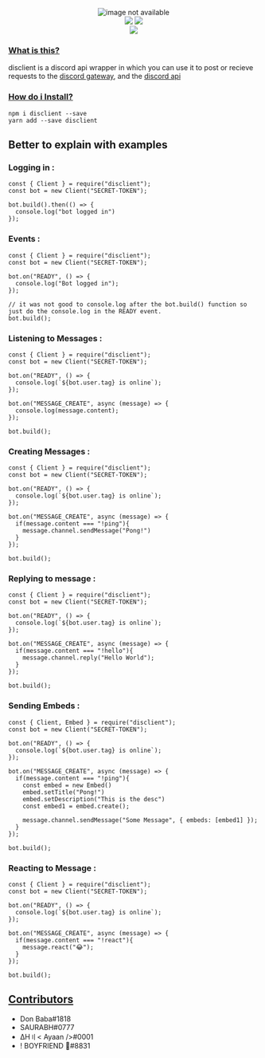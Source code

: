 <p align="center">
<img  src="https://cdn.discordapp.com/attachments/832645510560743445/880330805010911232/disclient.png" alt="image not available" />
  <br>
<a href="https://github.com/disclient"><img src="https://img.shields.io/badge/github-disclient-blue?style=flat-square" /></a> <a href="https://github.com/tsdon0001"><img src="https://img.shields.io/badge/Maintainer-tsdon0001-brightgreen?style=flat-square&color=blueviolet" /></a>
<br>
  <img src="https://img.shields.io/badge/Madewith-Typescript-blue?style=flat-square" />
</p>
<h3><ins>What is this?</ins></h3>
disclient is a discord api wrapper in which you can use it to post or recieve requests to the <a href="https://discord.com/developers/docs/topics/gateway/topics/gateway">discord gateway</a>,  and the <a href="https://discord.com/developers/docs/reference">discord api</a>
<br>
<h3><ins>How do i Install?</ins></h3>

```sh-session
npm i disclient --save
yarn add --save disclient
```
<h2>Better to explain with examples</h2>
<h3>Logging in :</h3>

```JS
const { Client } = require("disclient");
const bot = new Client("SECRET-TOKEN");

bot.build().then(() => {
  console.log("bot logged in")
});
```
<h3>Events :</h3>

```JS
const { Client } = require("disclient");
const bot = new Client("SECRET-TOKEN");

bot.on("READY", () => {
  console.log("Bot logged in");
});
 
// it was not good to console.log after the bot.build() function so just do the console.log in the READY event.
bot.build();
```
<h3>Listening to Messages :</h3>

```JS
const { Client } = require("disclient");
const bot = new Client("SECRET-TOKEN");

bot.on("READY", () => {
  console.log(`${bot.user.tag} is online`);
});

bot.on("MESSAGE_CREATE", async (message) => {
  console.log(message.content);
});

bot.build();
```
<h3>Creating Messages :</h3>

```JS
const { Client } = require("disclient");
const bot = new Client("SECRET-TOKEN");

bot.on("READY", () => {
  console.log(`${bot.user.tag} is online`);
});

bot.on("MESSAGE_CREATE", async (message) => {
  if(message.content === "!ping"){
    message.channel.sendMessage("Pong!")
  }
});

bot.build();
```
<h3>Replying to message :</h3>

```JS
const { Client } = require("disclient");
const bot = new Client("SECRET-TOKEN");

bot.on("READY", () => {
  console.log(`${bot.user.tag} is online`);
});

bot.on("MESSAGE_CREATE", async (message) => {
  if(message.content === "!hello"){
    message.channel.reply("Hello World");
  }
});

bot.build();
```
<h3>Sending Embeds :</h3>

```JS
const { Client, Embed } = require("disclient");
const bot = new Client("SECRET-TOKEN");

bot.on("READY", () => {
  console.log(`${bot.user.tag} is online`);
});

bot.on("MESSAGE_CREATE", async (message) => {
  if(message.content === "!ping"){
    const embed = new Embed()
    embed.setTitle("Pong!")
    embed.setDescription("This is the desc")
    const embed1 = embed.create();

    message.channel.sendMessage("Some Message", { embeds: [embed1] });
  }
});

bot.build();
```
<h3>Reacting to Message :</h3>

```JS
const { Client } = require("disclient");
const bot = new Client("SECRET-TOKEN");

bot.on("READY", () => {
  console.log(`${bot.user.tag} is online`);
});

bot.on("MESSAGE_CREATE", async (message) => {
  if(message.content === "!react"){
    message.react("😂");
  }
});

bot.build();
```

<h2><ins>Contributors</ins></h2>
<ul>
<li>Don Baba#1818</li>
<li>SAURABH#0777</li>
<li>ΔH〢< Ayaan />#0001</li>
<li>! BOYFRIEND 🍁#8831</li>
</ul>